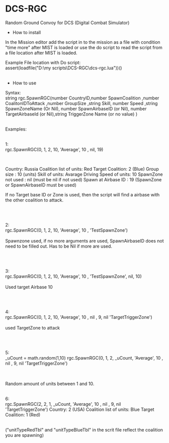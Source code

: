# DCS-RGC
Random Ground Convoy for DCS (Digital Combat Simulator)

- How to install

In the Mission editor add the script in to the mission as a file with condition "time more" after MIST is loaded or use the do script to read the script from a file location after MIST is loaded.

Example File location with Do script:<br>
assert(loadfile("D:\\my scripts\\DCS-RGC\\dcs-rgc.lua"))()
<br>
<br>
- How to use

Syntax:<br>
string
rgc.SpawnRGC(number CountryID,number SpawnCoalition ,number CoalitonIDToAttack ,number GroupSize ,string Skill, number Speed ,string SpawnZoneName (Or Nil),
number SpawnAirbaseID (or Nil), number TargetAirbaseId (or Nil),string TriggerZone Name (or no value) )
<br>
<br>

Examples:
<br>
<br>

1:<br>
rgc.SpawnRGC(0, 1, 2, 10, 'Average', 10 , nil, 19)

<br>

Country: Russia
Coalition list of units: Red
Target Coalition: 2 (Blue)
Group size : 10 (units)
Skill of units: Avarage
Driving Speed of units: 10
SpawnZone not used : nil (must be nil if not used)
Spawn at Airbase ID : 19 (SpawnZone or SpawnAirbaseID must be used)
<br>

If no Target base ID or Zone is used, then the script will find a airbase with the other coalition to attack.

<br>
<br>

2:<br>
rgc.SpawnRGC(0, 1, 2, 10, 'Average', 10 , 'TestSpawnZone')
<br>
<br>
Spawnzone used, if no more arguments are used, SpawnAirbaseID does not need to be filled out. Has to be Nil if more are used.

<br>
<br>

3:<br>
rgc.SpawnRGC(0, 1, 2, 10, 'Average', 10 , 'TestSpawnZone', nil, 10)
<br>
<br>
Used target Airbase 10

<br>
<br>

4:<br>
rgc.SpawnRGC(0, 1, 2, 10, 'Average', 10 , nil , 9, nil 'TargetTriggerZone')
<br>
<br>
used TargetZone to attack

<br>
<br>

5:<br>
_uCount = math.random(1,10)
rgc.SpawnRGC(0, 1, 2, _uCount, 'Average', 10 , nil , 9, nil 'TargetTriggerZone')

<br>
<br>
Random amount of units between 1 and 10.

<br>
<br>

6:<br>
rgc.SpawnRGC(2, 2, 1, _uCount, 'Average', 10 , nil , 9, nil 'TargetTriggerZone')
Country: 2 (USA)
Coalition list of units: Blue
Target Coalition: 1 (Red)

<br>
("unitTypeRedTbl" and "unitTypeBlueTbl" in the scrit file reflect the coalition you are spawning)


